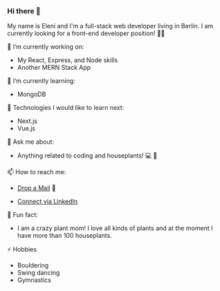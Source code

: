 ### Hi there 👋 
My name is Eleni and I'm a full-stack web developer living in Berlin. I am currently looking for a front-end developer position! 👩‍💻

🔭 I’m currently working on:
-  My React, Express, and Node skills
-  Another MERN Stack App 

🌱 I’m currently learning:
- MongoDB

🤔 Technologies I would like to learn next: 
- Next.js
- Vue.js

💬 Ask me about:
- Anything related to coding and houseplants! 💻 🌵

📫 How to reach me: 
- [Drop a Mail](mailto:elenhkatsa@gmail.com) 📧

- [Connect via LinkedIn](https://www.linkedin.com/in/eleni-katsareli/)

🌸 Fun fact: 
- I am a crazy plant mom! I love all kinds of plants and at the moment I have more than 100 houseplants.
 
 ⚡ Hobbies
 - Bouldering
 - Swing dancing
 - Gymnastics

<!--
**Elenikats/Elenikats** is a ✨ _special_ ✨ repository because its `README.md` (this file) appears on your GitHub profile.

Here are some ideas to get you started:

- 🔭 I’m currently working on ...
- 🌱 I’m currently learning ...
- 👯 I’m looking to collaborate on ...
- 🤔 I’m looking for help with ...
- 💬 Ask me about ...
- 📫 How to reach me: ...
- 😄 Pronouns: ...
- ⚡ Fun fact: ...
👨🏻‍💻 Languages and Tools
-->
